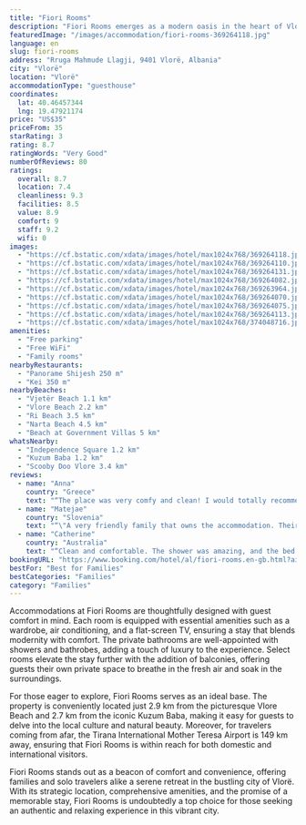 ```yaml
---
title: "Fiori Rooms"
description: "Fiori Rooms emerges as a modern oasis in the heart of Vlorë, boasting a prime location that's a stone's throw away from the serene Vjetër Beach and the historic Independence Square."
featuredImage: "/images/accommodation/fiori-rooms-369264118.jpg"
language: en
slug: fiori-rooms
address: "Rruga Mahmude Llagji, 9401 Vlorë, Albania"
city: "Vlorë"
location: "Vlorë"
accommodationType: "guesthouse"
coordinates:
  lat: 40.46457344
  lng: 19.47921174
price: "US$35"
priceFrom: 35
starRating: 3
rating: 8.7
ratingWords: "Very Good"
numberOfReviews: 80
ratings:
  overall: 8.7
  location: 7.4
  cleanliness: 9.3
  facilities: 8.5
  value: 8.9
  comfort: 9
  staff: 9.2
  wifi: 0
images:
  - "https://cf.bstatic.com/xdata/images/hotel/max1024x768/369264118.jpg?k=b3b7a03514962af1d4c153c5e3ecc9e6d61b8f5d6a623e983cf102380b2ab9dc&o=&hp=1"
  - "https://cf.bstatic.com/xdata/images/hotel/max1024x768/369264110.jpg?k=cc7f8cd0f4abd1e824f7c633cbd14d6633149cffd4fd3a9bf468180fa8f428f0&o=&hp=1"
  - "https://cf.bstatic.com/xdata/images/hotel/max1024x768/369264131.jpg?k=33b3cf3609ef575e332af1f495410998086913408c122dd302fc6cdfca9123ef&o=&hp=1"
  - "https://cf.bstatic.com/xdata/images/hotel/max1024x768/369264082.jpg?k=dca3cb15bcf7af3cb7e25a9c83be60c94e5878ca634737417cab1bfc13a7ebcf&o=&hp=1"
  - "https://cf.bstatic.com/xdata/images/hotel/max1024x768/369263964.jpg?k=9cc063bb5aeafff242d56f54a8c0070d58ecb7a0ff58ac0429059760b5fc572f&o=&hp=1"
  - "https://cf.bstatic.com/xdata/images/hotel/max1024x768/369264070.jpg?k=0f541f0998a3cac03d83cd596cad2d1b283b111280166b889bd6a331321ae846&o=&hp=1"
  - "https://cf.bstatic.com/xdata/images/hotel/max1024x768/369264075.jpg?k=369aac8f07f3a03c4255cead01212fc1aaf58a0bd832a90040e63f928fc2235b&o=&hp=1"
  - "https://cf.bstatic.com/xdata/images/hotel/max1024x768/369264113.jpg?k=58f33d4c7b0af9d18025959242b8a81c1bb37b6bdc188d45b5071d82264e214f&o=&hp=1"
  - "https://cf.bstatic.com/xdata/images/hotel/max1024x768/374048716.jpg?k=e5b5abd2bce365243a042f1bf5750f93ffee26b3915a70ee38fb31c0e3e4adc3&o=&hp=1"
amenities:
  - "Free parking"
  - "Free WiFi"
  - "Family rooms"
nearbyRestaurants:
  - "Panorame Shijesh 250 m"
  - "Kei 350 m"
nearbyBeaches:
  - "Vjetër Beach 1.1 km"
  - "Vlore Beach 2.2 km"
  - "Ri Beach 3.5 km"
  - "Narta Beach 4.5 km"
  - "Beach at Government Villas 5 km"
whatsNearby:
  - "Independence Square 1.2 km"
  - "Kuzum Baba 1.2 km"
  - "Scooby Doo Vlore 3.4 km"
reviews:
  - name: "Anna"
    country: "Greece"
    text: "“The place was very comfy and clean! I would totally recommend it!”"
  - name: "Matejae"
    country: "Slovenia"
    text: "“\"A very friendly family that owns the accommodation. Their son is very responsive and promptly arranges everything to ensure the customer is maximally satisfied. The apartments are very nicely arranged, newly furnished, and clean. Very comfortable...”"
  - name: "Catherine"
    country: "Australia"
    text: "“Clean and comfortable. The shower was amazing, and the bed was super cosy! Very friendly staff. 20-30 minute walk from Old Town and the bus station.”"
bookingURL: "https://www.booking.com/hotel/al/fiori-rooms.en-gb.html?aid=8035640"
bestFor: "Best for Families"
bestCategories: "Families"
category: "Families"
---
```


Accommodations at Fiori Rooms are thoughtfully designed with guest comfort in mind. Each room is equipped with essential amenities such as a wardrobe, air conditioning, and a flat-screen TV, ensuring a stay that blends modernity with comfort. The private bathrooms are well-appointed with showers and bathrobes, adding a touch of luxury to the experience. Select rooms elevate the stay further with the addition of balconies, offering guests their own private space to breathe in the fresh air and soak in the surroundings.

For those eager to explore, Fiori Rooms serves as an ideal base. The property is conveniently located just 2.9 km from the picturesque Vlore Beach and 2.7 km from the iconic Kuzum Baba, making it easy for guests to delve into the local culture and natural beauty. Moreover, for travelers coming from afar, the Tirana International Mother Teresa Airport is 149 km away, ensuring that Fiori Rooms is within reach for both domestic and international visitors.

Fiori Rooms stands out as a beacon of comfort and convenience, offering families and solo travelers alike a serene retreat in the bustling city of Vlorë. With its strategic location, comprehensive amenities, and the promise of a memorable stay, Fiori Rooms is undoubtedly a top choice for those seeking an authentic and relaxing experience in this vibrant city.
